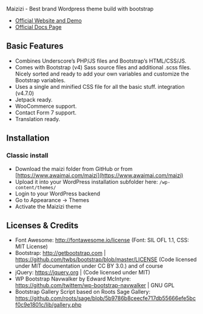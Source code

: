Maizizi - Best brand Wordpress theme build with bootstrap

* [Official Website and Demo](https://maizi.org/)
* [Official Docs Page](https://maizi.org/docs)

## Basic Features

- Combines Underscore’s PHP/JS files and Bootstrap’s HTML/CSS/JS.
- Comes with Bootstrap (v4) Sass source files and additional .scss files. Nicely sorted and ready to add your own variables and customize the Bootstrap variables.
- Uses a single and minified CSS file for all the basic stuff.
integration (v4.7.0)
- Jetpack ready.
- WooCommerce support.
- Contact Form 7 support.
- Translation ready.

## Installation

### Classic install
- Download the maizi folder from GitHub or from [https://www.awaimai.com/maizi](https://www.awaimai.com/maizi)
- Upload it into your WordPress installation subfolder here: `/wp-content/themes/`
- Login to your WordPress backend
- Go to Appearance → Themes
- Activate the Maizizi theme

## Licenses & Credits
- Font Awesome: http://fontawesome.io/license (Font: SIL OFL 1.1, CSS: MIT License)
- Bootstrap: http://getbootstrap.com | https://github.com/twbs/bootstrap/blob/master/LICENSE (Code licensed under MIT documentation under CC BY 3.0.)
and of course
- jQuery: https://jquery.org | (Code licensed under MIT)
- WP Bootstrap Navwalker by Edward McIntyre: https://github.com/twittem/wp-bootstrap-navwalker | GNU GPL
- Bootstrap Gallery Script based on Roots Sage Gallery: https://github.com/roots/sage/blob/5b9786b8ceecfe717db55666efe5bcf0c9e1801c/lib/gallery.php
